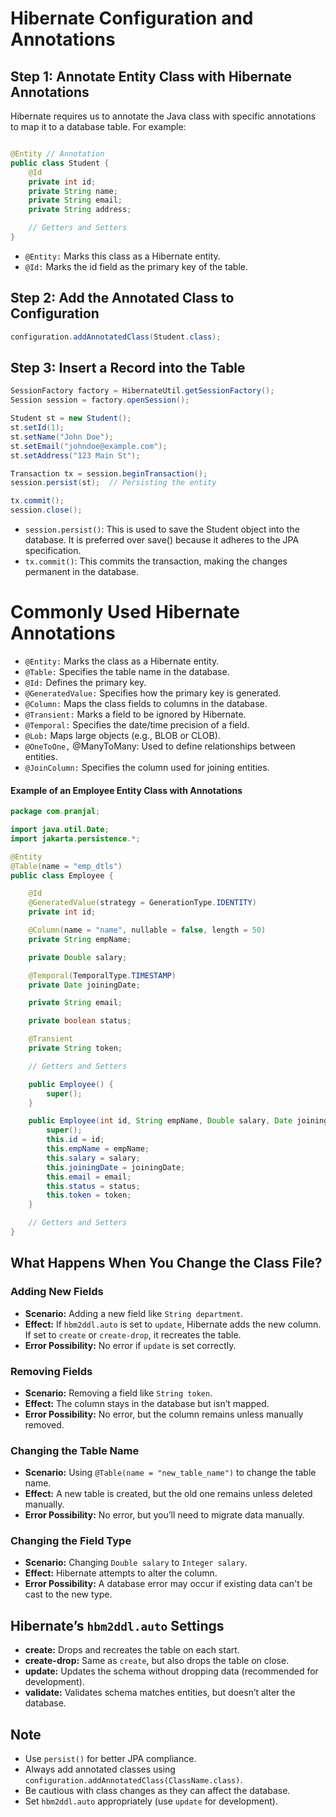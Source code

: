 # Hibernate Configuration and Annotations

## Step 1: Annotate Entity Class with Hibernate Annotations
Hibernate requires us to annotate the Java class with specific annotations to map it to a database table. For example:

```java

@Entity // Annotation
public class Student {
    @Id
    private int id;
    private String name;
    private String email;
    private String address;

    // Getters and Setters
}
```
- `@Entity:` Marks this class as a Hibernate entity.
- `@Id:` Marks the id field as the primary key of the table.


## Step 2: Add the Annotated Class to Configuration
``` java
configuration.addAnnotatedClass(Student.class);
```
## Step 3: Insert a Record into the Table
``` java
SessionFactory factory = HibernateUtil.getSessionFactory();
Session session = factory.openSession();

Student st = new Student();
st.setId(1);
st.setName("John Doe");
st.setEmail("johndoe@example.com");
st.setAddress("123 Main St");

Transaction tx = session.beginTransaction();
session.persist(st);  // Persisting the entity

tx.commit();
session.close();
```
- `session.persist()`: This is used to save the Student object into the database. It is preferred over save() because it adheres to the JPA specification.
- `tx.commit()`: This commits the transaction, making the changes permanent in the database.

# Commonly Used Hibernate Annotations

- `@Entity:` Marks the class as a Hibernate entity.
- `@Table:` Specifies the table name in the database.
- `@Id:` Defines the primary key.
- `@GeneratedValue:` Specifies how the primary key is generated.
- `@Column:` Maps the class fields to columns in the database.
- `@Transient:` Marks a field to be ignored by Hibernate.
- `@Temporal:` Specifies the date/time precision of a field.
- `@Lob:` Maps large objects (e.g., BLOB or CLOB).
- `@OneToOne,` @ManyToMany: Used to define relationships between entities.
- `@JoinColumn:` Specifies the column used for joining entities.


#### Example of an Employee Entity Class with Annotations
``` java
package com.pranjal;

import java.util.Date;
import jakarta.persistence.*;

@Entity
@Table(name = "emp_dtls")
public class Employee {

    @Id
    @GeneratedValue(strategy = GenerationType.IDENTITY)
    private int id;

    @Column(name = "name", nullable = false, length = 50)
    private String empName;

    private Double salary;

    @Temporal(TemporalType.TIMESTAMP)
    private Date joiningDate;

    private String email;

    private boolean status;

    @Transient
    private String token;

    // Getters and Setters

    public Employee() {
        super();
    }

    public Employee(int id, String empName, Double salary, Date joiningDate, String email, boolean status, String token) {
        super();
        this.id = id;
        this.empName = empName;
        this.salary = salary;
        this.joiningDate = joiningDate;
        this.email = email;
        this.status = status;
        this.token = token;
    }

    // Getters and Setters
}
```

## What Happens When You Change the Class File?

### Adding New Fields
- **Scenario:** Adding a new field like `String department`.
- **Effect:** If `hbm2ddl.auto` is set to `update`, Hibernate adds the new column. If set to `create` or `create-drop`, it recreates the table.
- **Error Possibility:** No error if `update` is set correctly.

### Removing Fields
- **Scenario:** Removing a field like `String token`.
- **Effect:** The column stays in the database but isn’t mapped.
- **Error Possibility:** No error, but the column remains unless manually removed.

### Changing the Table Name
- **Scenario:** Using `@Table(name = "new_table_name")` to change the table name.
- **Effect:** A new table is created, but the old one remains unless deleted manually.
- **Error Possibility:** No error, but you’ll need to migrate data manually.

### Changing the Field Type
- **Scenario:** Changing `Double salary` to `Integer salary`.
- **Effect:** Hibernate attempts to alter the column. 
- **Error Possibility:** A database error may occur if existing data can't be cast to the new type.

## Hibernate’s `hbm2ddl.auto` Settings

- **create:** Drops and recreates the table on each start.
- **create-drop:** Same as `create`, but also drops the table on close.
- **update:** Updates the schema without dropping data (recommended for development).
- **validate:** Validates schema matches entities, but doesn’t alter the database.

## Note

- Use `persist()` for better JPA compliance.
- Always add annotated classes using `configuration.addAnnotatedClass(ClassName.class)`.
- Be cautious with class changes as they can affect the database.
- Set `hbm2ddl.auto` appropriately (use `update` for development).


